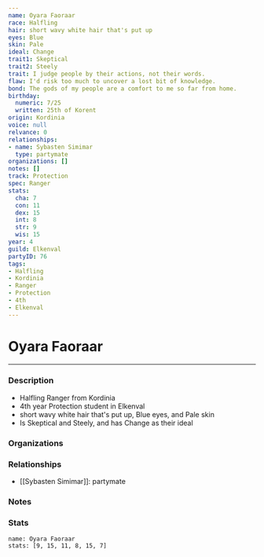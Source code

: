 ```yaml
---
name: Oyara Faoraar
race: Halfling
hair: short wavy white hair that's put up
eyes: Blue
skin: Pale
ideal: Change
trait1: Skeptical
trait2: Steely
trait: I judge people by their actions, not their words.
flaw: I'd risk too much to uncover a lost bit of knowledge.
bond: The gods of my people are a comfort to me so far from home.
birthday:
  numeric: 7/25
  written: 25th of Korent
origin: Kordinia
voice: null
relvance: 0
relationships:
- name: Sybasten Simimar
  type: partymate
organizations: []
notes: []
track: Protection
spec: Ranger
stats:
  cha: 7
  con: 11
  dex: 15
  int: 8
  str: 9
  wis: 15
year: 4
guild: Elkenval
partyID: 76
tags:
- Halfling
- Kordinia
- Ranger
- Protection
- 4th
- Elkenval
---
```

# Oyara Faoraar
---
### Description
- Halfling Ranger from Kordinia
- 4th year Protection student in Elkenval
- short wavy white hair that's put up, Blue eyes, and Pale skin
- Is Skeptical and Steely, and has Change as their ideal

### Organizations

### Relationships
- [[Sybasten Simimar]]: partymate

### Notes

### Stats
```statblock
name: Oyara Faoraar
stats: [9, 15, 11, 8, 15, 7]
```